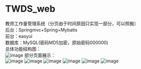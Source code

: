 # TWDS_web
教师工作量管理系统（分页由于时间原因只实现一部分，可以照搬）</br>
后台：Springmvc+Spring+Mybatis</br>
前台：easyui</br>
数据库：MySQL(密码MD5加密，原始密码000000)</br>
总体功能结构图：</br>
![image](https://user-images.githubusercontent.com/49858063/114570666-9bf69780-9ca8-11eb-8b56-58950015a456.png)
部分页面展示：</br>
![image](https://user-images.githubusercontent.com/49858063/114570695-a022b500-9ca8-11eb-958c-43942b637103.png)
![image](https://user-images.githubusercontent.com/49858063/114570757-ae70d100-9ca8-11eb-8083-483fd879c851.png)
![image](https://user-images.githubusercontent.com/49858063/114571864-8fbf0a00-9ca9-11eb-98fe-4882ebc0e0de.png)
![image](https://user-images.githubusercontent.com/49858063/114571297-23440b00-9ca9-11eb-91ac-eadddc0b783e.png)
![image](https://user-images.githubusercontent.com/49858063/114571407-3a82f880-9ca9-11eb-8343-0299f4d12474.png)
![image](https://user-images.githubusercontent.com/49858063/114571446-42429d00-9ca9-11eb-9193-275fe98d3f00.png)




